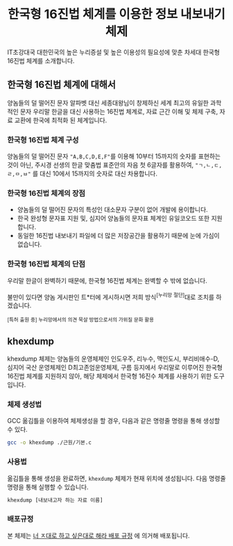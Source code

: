 <h1 align="center">한국형 16진법 체계를 이용한 정보 내보내기 체제</h1>

IT초강대국 대한민국의 높은 누리증설 및 높은 이용성의 필요성에 맞춘 차세대 한국형 16진법 체계를 소개합니다.

## 한국형 16진법 체계에 대해서
양놈들의 덜 떨어진 문자 알파벳 대신 세종대왕님이 창제하신 세계 최고의 유일한 과학적인 문자 우리말 한글을 대신 사용하는 16진법 체계로, 자료 근간 이해 및 체제 구축, 자료 교환에 한국에 최적화 된 체계입니다.

### 한국형 16진법 체계 구성
양놈들의 덜 떨어진 문자 `"A,B,C,D,E,F"`를 이용해 10부터 15까지의 숫자를 표현하는 것이 아닌, 주시경 선생의 한글 맞춤법 표준안의 자음 첫 6글자를 활용하여, `"ㄱ,ㄴ,ㄷ,ㄹ,ㅁ,ㅂ"` 를 대신 10에서 15까지의 숫자로 대신 차용합니다.

### 한국형 16진법 체계의 장점
* 양놈들의 덜 떨어진 문자의 특성인 대소문자 구분이 없어 개발에 용이합니다.
* 한국 완성형 문자표 지원 및, 심지어 양놈들의 문자표 체계인 유일코오드 또한 지원합니다.
* 동일한 16진법 내보내기 파일에 더 많은 저장공간을 활용하기 때문에 눈에 가심이 없습니다.

### 한국형 16진법 체계의 단점
우리말 한글이 완벽하기 때문에, 한국형 16진법 체계는 완벽할 수 밖에 없습니다.  

불만이 있다면 양놈 게시판인 트*터에 게시하시면 저희 방식<sup>[누리망 절단]</sup>대로 조치를 하겠습니다.

<sub>[특허 출원 중] 누리망에서의 의견 묵살 방법으로서의 가위질 문화 활용</sub>

## khexdump
khexdump 체제는 양놈들의 운영체제인 인도우주, 리누수, 맥인도시, 부리비애수-D, 심지어 국산 운영체제인 D최고존엄운영체제, 구름 등지에서 우리말로 이루어진 한국형 16진법 체계를 지원하지 않아, 해당 체제에서 한국형 16진수 체계를 사용하기 위한 도구입니다.

### 체제 생성법
GCC 옮김틀을 이용하여 체제생성을 할 경우, 다음과 같은 명령줄 명령을 통해 생성할 수 있다.  
```bash
gcc -o khexdump ./근원/기본.c
```

### 사용법
옮김틀을 통해 생성을 완료하면, `khexdump` 체제가 현재 위치에 생성됩니다. 다음 명령줄 명령을 통해 실행할 수 있습니다.  
```bash
khexdump [내보내고자 하는 자료 이름]
```

### 배포규정
본 체제는 [너 ㅈ대로 하고 싶은대로 해라 배포 규정](LICENSE) 에 의거해 배포됩니다.

